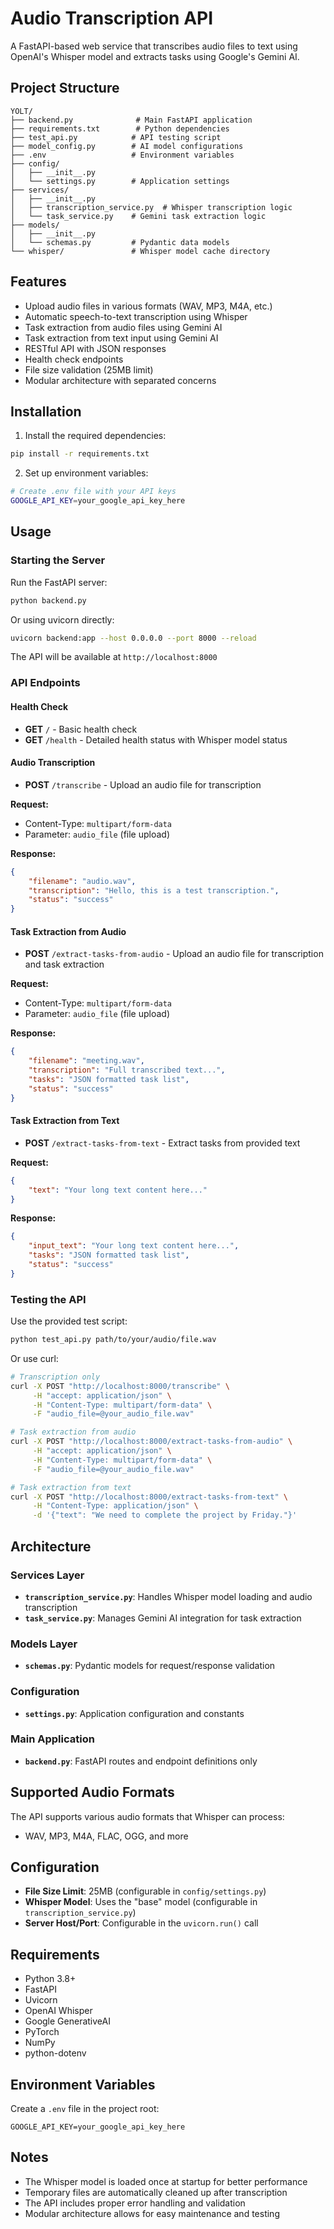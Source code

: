 # Audio Transcription API

A FastAPI-based web service that transcribes audio files to text using OpenAI's Whisper model and extracts tasks using Google's Gemini AI.

## Project Structure

```
YOLT/
├── backend.py              # Main FastAPI application
├── requirements.txt        # Python dependencies
├── test_api.py            # API testing script
├── model_config.py        # AI model configurations
├── .env                   # Environment variables
├── config/
│   ├── __init__.py
│   └── settings.py        # Application settings
├── services/
│   ├── __init__.py
│   ├── transcription_service.py  # Whisper transcription logic
│   └── task_service.py    # Gemini task extraction logic
├── models/
│   ├── __init__.py
│   └── schemas.py         # Pydantic data models
└── whisper/               # Whisper model cache directory
```

## Features

- Upload audio files in various formats (WAV, MP3, M4A, etc.)
- Automatic speech-to-text transcription using Whisper
- Task extraction from audio files using Gemini AI
- Task extraction from text input using Gemini AI
- RESTful API with JSON responses
- Health check endpoints
- File size validation (25MB limit)
- Modular architecture with separated concerns

## Installation

1. Install the required dependencies:
```bash
pip install -r requirements.txt
```

2. Set up environment variables:
```bash
# Create .env file with your API keys
GOOGLE_API_KEY=your_google_api_key_here
```

## Usage

### Starting the Server

Run the FastAPI server:
```bash
python backend.py
```

Or using uvicorn directly:
```bash
uvicorn backend:app --host 0.0.0.0 --port 8000 --reload
```

The API will be available at `http://localhost:8000`

### API Endpoints

#### Health Check
- **GET** `/` - Basic health check
- **GET** `/health` - Detailed health status with Whisper model status

#### Audio Transcription
- **POST** `/transcribe` - Upload an audio file for transcription

**Request:**
- Content-Type: `multipart/form-data`
- Parameter: `audio_file` (file upload)

**Response:**
```json
{
    "filename": "audio.wav",
    "transcription": "Hello, this is a test transcription.",
    "status": "success"
}
```

#### Task Extraction from Audio
- **POST** `/extract-tasks-from-audio` - Upload an audio file for transcription and task extraction

**Request:**
- Content-Type: `multipart/form-data`
- Parameter: `audio_file` (file upload)

**Response:**
```json
{
    "filename": "meeting.wav",
    "transcription": "Full transcribed text...",
    "tasks": "JSON formatted task list",
    "status": "success"
}
```

#### Task Extraction from Text
- **POST** `/extract-tasks-from-text` - Extract tasks from provided text

**Request:**
```json
{
    "text": "Your long text content here..."
}
```

**Response:**
```json
{
    "input_text": "Your long text content here...",
    "tasks": "JSON formatted task list",
    "status": "success"
}
```

### Testing the API

Use the provided test script:
```bash
python test_api.py path/to/your/audio/file.wav
```

Or use curl:
```bash
# Transcription only
curl -X POST "http://localhost:8000/transcribe" \
     -H "accept: application/json" \
     -H "Content-Type: multipart/form-data" \
     -F "audio_file=@your_audio_file.wav"

# Task extraction from audio
curl -X POST "http://localhost:8000/extract-tasks-from-audio" \
     -H "accept: application/json" \
     -H "Content-Type: multipart/form-data" \
     -F "audio_file=@your_audio_file.wav"

# Task extraction from text
curl -X POST "http://localhost:8000/extract-tasks-from-text" \
     -H "Content-Type: application/json" \
     -d '{"text": "We need to complete the project by Friday."}'
```

## Architecture

### Services Layer
- **`transcription_service.py`**: Handles Whisper model loading and audio transcription
- **`task_service.py`**: Manages Gemini AI integration for task extraction

### Models Layer
- **`schemas.py`**: Pydantic models for request/response validation

### Configuration
- **`settings.py`**: Application configuration and constants

### Main Application
- **`backend.py`**: FastAPI routes and endpoint definitions only

## Supported Audio Formats

The API supports various audio formats that Whisper can process:
- WAV, MP3, M4A, FLAC, OGG, and more

## Configuration

- **File Size Limit**: 25MB (configurable in `config/settings.py`)
- **Whisper Model**: Uses the "base" model (configurable in `transcription_service.py`)
- **Server Host/Port**: Configurable in the `uvicorn.run()` call

## Requirements

- Python 3.8+
- FastAPI
- Uvicorn
- OpenAI Whisper
- Google GenerativeAI
- PyTorch
- NumPy
- python-dotenv

## Environment Variables

Create a `.env` file in the project root:
```
GOOGLE_API_KEY=your_google_api_key_here
```

## Notes

- The Whisper model is loaded once at startup for better performance
- Temporary files are automatically cleaned up after transcription
- The API includes proper error handling and validation
- Modular architecture allows for easy maintenance and testing
